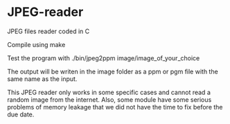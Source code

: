 # JPEG-reader
JPEG files reader coded in C

Compile using make

Test the program with ./bin/jpeg2ppm image/image_of_your_choice

The output will be writen in the image folder as a ppm or pgm file with the same name as the input.

This JPEG reader only works in some specific cases and cannot read a random image from the internet. Also, some module have some serious problems of memory leakage that we did not have the time to fix before the due date.
